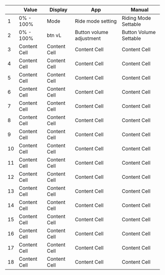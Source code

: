|     | Value | Display | App | Manual |
| --- | --- | --- | --- | --- |
|  1  | 0% - 100% | Mode | Ride mode setting | Riding Mode Settable |
|  2  | 0% - 100% | btn vL | Button volume adjustment | Button Volume Settable |
|  3  | Content Cell  | Content Cell  | Content Cell  | Content Cell  |
|  4  | Content Cell  | Content Cell  | Content Cell  | Content Cell  |
|  5  | Content Cell  | Content Cell  | Content Cell  | Content Cell  |
|  6  | Content Cell  | Content Cell  | Content Cell  | Content Cell  |
|  7  | Content Cell  | Content Cell  | Content Cell  | Content Cell  |
|  8  | Content Cell  | Content Cell  | Content Cell  | Content Cell  |
|  9  | Content Cell  | Content Cell  | Content Cell  | Content Cell  |
|  10 | Content Cell  | Content Cell  | Content Cell  | Content Cell  |
|  11 | Content Cell  | Content Cell  | Content Cell  | Content Cell  |
|  12 | Content Cell  | Content Cell  | Content Cell  | Content Cell  |
|  13 | Content Cell  | Content Cell  | Content Cell  | Content Cell  |
|  14 | Content Cell  | Content Cell  | Content Cell  | Content Cell  |
|  15 | Content Cell  | Content Cell  | Content Cell  | Content Cell  |
|  16 | Content Cell  | Content Cell  | Content Cell  | Content Cell  |
|  17 | Content Cell  | Content Cell  | Content Cell  | Content Cell  |
|  18 | Content Cell  | Content Cell  | Content Cell  | Content Cell  |
